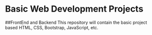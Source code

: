 # Basic Web Development Projects
##FrontEnd and Backend
This repository will contain the basic project based HTML, CSS, Bootstrap, JavaScript, etc.
